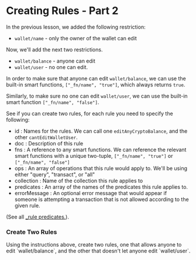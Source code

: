 # Creating Rules - Part 2

In the previous lesson, we added the following restriction:

- `wallet/name` - only the owner of the wallet can edit

Now, we'll add the next two restrictions.

- `wallet/balance` - anyone can edit
- `wallet/user` - no one can edit.

In order to make sure that anyone can edit `wallet/balance`, we can use the built-in smart functions, `["_fn/name", "true"]`, which always returns `true`.

Similarly, to make sure no one can edit `wallet/user`, we can use the built-in smart function `["_fn/name", "false"]`.

See if you can create two rules, for each rule you need to specify the following:

- id : Names for the rules. We can call one `editAnyCryptoBalance`, and the other `cantEditWalletUser`.
- doc : Description of this rule
- fns : A reference to any smart functions. We can reference the relevant smart functions with a unique two-tuple, `["_fn/name", "true"]` or `["_fn/name", "false"]`
- ops : An array of operations that this rule would apply to. We'll be using either "query", "transact", or "all"
- collection : Name of the collection this rule applies to
- predicates : An array of the names of the predicates this rule applies to.
- errorMessage : An optional error message that would appear if someone is attempting a transaction that is not allowed according to the given rule.

(See all <a href="/docs/infrastructure/system-collections#_rule" target="_blank">\_rule predicates.</a>).

<div class="challenge">
<h3>Create Two Rules</h3>
<p>Using the instructions above, create two rules, one that allows anyone to edit `wallet/balance`, and the other that doesn't let anyone edit `wallet/user`.</p>
</div>
<br/>
<br/>
